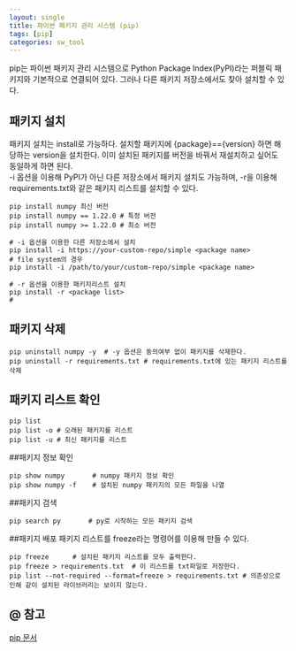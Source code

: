 ```yaml
---
layout: single
title: 파이썬 패키지 관리 시스템 (pip)
tags: [pip]
categories: sw_tool
---
```


pip는 파이썬 패키지 관리 시스템으로 Python Package Index(PyPI)라는 퍼블릭 패키지와 기본적으로 연결되어 있다.
그러나 다른 패키지 저장소에서도 찾아 설치할 수 있다.   
   

## 패키지 설치
패키지 설치는 install로 가능하다. 설치할 패키지에 {package}=={version} 하면 해당하는 version을 설치한다. 이미 설치된 패키지를 버전을 바꿔서 재설치하고 싶어도 동일하게 하면 된다.  
-i 옵션을 이용해 PyPI가 아닌 다른 저장소에서 패키지 설치도 가능하며, -r을 이용해 requirements.txt와 같은 패키지 리스트를 설치할 수 있다.
```commandline
pip install numpy 최신 버전
pip install numpy == 1.22.0 # 특정 버전
pip install numpy >= 1.22.0 # 최소 버전

# -i 옵션을 이용한 다른 저장소에서 설치
pip install -i https://your-custom-repo/simple <package name>
# file system의 경우 
pip install -i /path/to/your/custom-repo/simple <package name>

# -r 옵션을 이용한 패키지리스트 설치
pip install -r <package list>
#
```
  
  
## 패키지 삭제
```commandline
pip uninstall numpy -y  # -y 옵션은 동의여부 없이 패키지를 삭제한다.
pip uninstall -r requirements.txt # requirements.txt에 있는 패키지 리스트를 삭제
```
   
  
## 패키지 리스트 확인
```commandline
pip list
pip list -o # 오래된 패키지를 리스트
pip list -u # 최신 패키지를 리스트
```
  
  
##패키지 정보 확인
```commandline
pip show numpy       # numpy 패키지 정보 확인 
pip show numpy -f    # 설치된 numpy 패키지의 모든 파일을 나열
```
  
  
##패키지 검색
```commandline
pip search py       # py로 시작하는 모든 패키지 검색
```
  

##패키지 배포
패키지 리스트를 freeze라는 명령어를 이용해 만들 수 있다.
```commandline
pip freeze      # 설치된 패키지 리스트를 모두 출력한다.
pip freeze > requirements.txt  # 이 리스트를 txt파일로 저장한다.
pip list --not-required --format=freeze > requirements.txt # 의존성으로 인해 같이 설치된 라이브러리는 보이지 않는다.
```


## @ 참고
[pip 문서](https://pip.pypa.io/en/stable/)